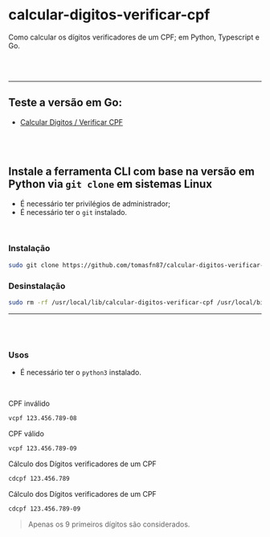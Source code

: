 # calcular-digitos-verificar-cpf
Como calcular os dígitos verificadores de um CPF; em Python, Typescript e Go.

<br><br>

---

## Teste a versão em Go:

* [Calcular Digitos / Verificar CPF](https://onlinegdb.com/0W4euVwWW)

<br><br>

## Instale a ferramenta CLI com base na versão em Python via ```git clone``` em sistemas Linux

* É necessário ter privilégios de administrador;
* É necessário ter o ```git``` instalado.

<br>

### Instalação

```sh
sudo git clone https://github.com/tomasfn87/calcular-digitos-verificar-cpf /usr/local/lib/calcular-digitos-verificar-cpf && sudo rm -rf /usr/local/lib/calcular-digitos-verificar-cpf/go /usr/local/lib/calcular-digitos-verificar-cpf/typescript && sudo mv /usr/local/lib/calcular-digitos-verificar-cpf/python/* /usr/local/lib/calcular-digitos-verificar-cpf && sudo rmdir /usr/local/lib/calcular-digitos-verificar-cpf/python && sudo chmod +x /usr/local/lib/calcular-digitos-verificar-cpf/*.sh && sudo ln -s /usr/local/lib/calcular-digitos-verificar-cpf/calcular_digitos_cpf.sh /usr/local/bin/cdcpf && sudo ln -s /usr/local/lib/calcular-digitos-verificar-cpf/verificar_cpf.sh /usr/local/bin/vcpf && sudo rm /usr/local/lib/calcular-digitos-verificar-cpf/*-test.py
```

### Desinstalação

```sh
sudo rm -rf /usr/local/lib/calcular-digitos-verificar-cpf /usr/local/bin/vcpf /usr/local/bin/cdcpf
```

---

<br><br>

### Usos

* É necessário ter o ```python3``` instalado.

<br>

CPF inválido
```sh
vcpf 123.456.789-08
```

CPF válido
```sh
vcpf 123.456.789-09
```

Cálculo dos Dígitos verificadores de um CPF
```sh
cdcpf 123.456.789
```

Cálculo dos Dígitos verificadores de um CPF
```sh
cdcpf 123.456.789-09
```

> Apenas os 9 primeiros dígitos são considerados.
